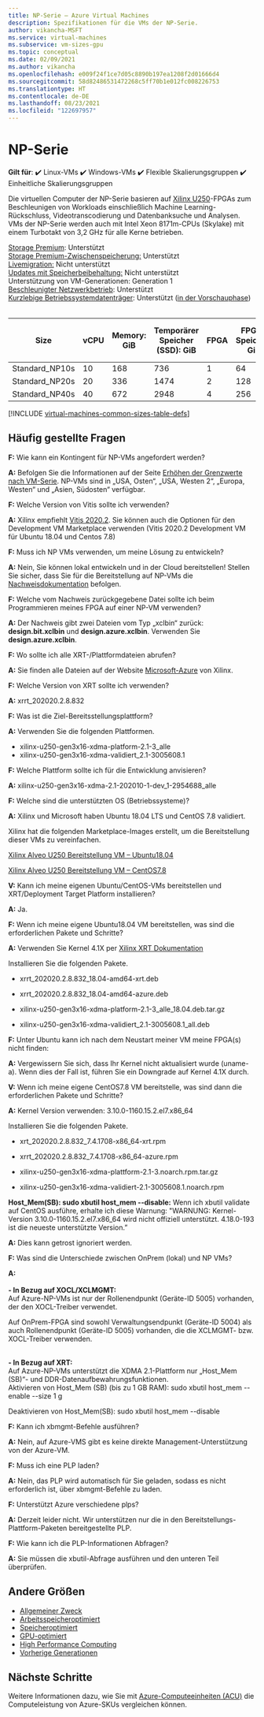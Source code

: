 ```yaml
---
title: NP-Serie – Azure Virtual Machines
description: Spezifikationen für die VMs der NP-Serie.
author: vikancha-MSFT
ms.service: virtual-machines
ms.subservice: vm-sizes-gpu
ms.topic: conceptual
ms.date: 02/09/2021
ms.author: vikancha
ms.openlocfilehash: e009f24f1ce7d05c8890b197ea1208f2d01666d4
ms.sourcegitcommit: 58d82486531472268c5ff70b1e012fc008226753
ms.translationtype: HT
ms.contentlocale: de-DE
ms.lasthandoff: 08/23/2021
ms.locfileid: "122697957"
---
```

# <a name="np-series"></a>NP-Serie 

**Gilt für**: :heavy_check_mark: Linux-VMs :heavy_check_mark: Windows-VMs :heavy_check_mark: Flexible Skalierungsgruppen :heavy_check_mark: Einheitliche Skalierungsgruppen

Die virtuellen Computer der NP-Serie basieren auf [Xilinx U250](https://www.xilinx.com/products/boards-and-kits/alveo/u250.html)-FPGAs zum Beschleunigen von Workloads einschließlich Machine Learning-Rückschluss, Videotranscodierung und Datenbanksuche und Analysen. VMs der NP-Serie werden auch mit Intel Xeon 8171m-CPUs (Skylake) mit einem Turbotakt von 3,2 GHz für alle Kerne betrieben.

[Storage Premium](premium-storage-performance.md): Unterstützt<br>
[Storage Premium-Zwischenspeicherung:](premium-storage-performance.md) Unterstützt<br>
[Livemigration:](maintenance-and-updates.md) Nicht unterstützt<br>
[Updates mit Speicherbeibehaltung:](maintenance-and-updates.md) Nicht unterstützt<br>
Unterstützung von VM-Generationen: Generation 1<br>
[Beschleunigter Netzwerkbetrieb](../virtual-network/create-vm-accelerated-networking-cli.md): Unterstützt<br>
[Kurzlebige Betriebssystemdatenträger](ephemeral-os-disks.md): Unterstützt ([in der Vorschauphase](ephemeral-os-disks.md#preview---ephemeral-os-disks-can-now-be-stored-on-temp-disks))<br>
<br>

| Size | vCPU | Memory: GiB | Temporärer Speicher (SSD): GiB | FPGA | FPGA-Speicher: GiB | Max. Anzahl Datenträger | Maximale Anzahl NICs/Erwartete Netzwerkbandbreite (MBit/s) | 
|---|---|---|---|---|---|---|---|
| Standard_NP10s | 10 | 168 | 736  | 1 | 64  | 8 | 1/7500 | 
| Standard_NP20s | 20 | 336 | 1474 | 2 | 128 | 16 | 2/15000 | 
| Standard_NP40s | 40 | 672 | 2948 | 4 | 256 | 32 | 4/30000 | 



[!INCLUDE [virtual-machines-common-sizes-table-defs](../../includes/virtual-machines-common-sizes-table-defs.md)]


##  <a name="frequently-asked-questions"></a>Häufig gestellte Fragen

**F:** Wie kann ein Kontingent für NP-VMs angefordert werden?

**A:** Befolgen Sie die Informationen auf der Seite [Erhöhen der Grenzwerte nach VM-Serie](../azure-portal/supportability/per-vm-quota-requests.md). NP-VMs sind in „USA, Osten“, „USA, Westen 2“, „Europa, Westen“ und „Asien, Südosten“ verfügbar.

**F:** Welche Version von Vitis sollte ich verwenden? 

**A:** Xilinx empfiehlt [Vitis 2020.2](https://www.xilinx.com/products/design-tools/vitis/vitis-platform.html). Sie können auch die Optionen für den Development VM Marketplace verwenden (Vitis 2020.2 Development VM für Ubuntu 18.04 und Centos 7.8)

**F:** Muss ich NP VMs verwenden, um meine Lösung zu entwickeln? 

**A:** Nein, Sie können lokal entwickeln und in der Cloud bereitstellen! Stellen Sie sicher, dass Sie für die Bereitstellung auf NP-VMs die [Nachweisdokumentation](./field-programmable-gate-arrays-attestation.md) befolgen. 

**F:** Welche vom Nachweis zurückgegebene Datei sollte ich beim Programmieren meines FPGA auf einer NP-VM verwenden?

**A:** Der Nachweis gibt zwei Dateien vom Typ „xclbin“ zurück: **design.bit.xclbin** und **design.azure.xclbin**. Verwenden Sie **design.azure.xclbin**.

**F:** Wo sollte ich alle XRT-/Plattformdateien abrufen?

**A:** Sie finden alle Dateien auf der Website [Microsoft-Azure](https://www.xilinx.com/microsoft-azure.html) von Xilinx.

**F:** Welche Version von XRT sollte ich verwenden?

**A:** xrrt_202020.2.8.832 

**F:** Was ist die Ziel-Bereitsstellungsplattform?

**A:** Verwenden Sie die folgenden Plattformen.
- xilinx-u250-gen3x16-xdma-platform-2.1-3_alle
- xilinx-u250-gen3x16-xdma-validiert_2.1-3005608.1 

**F:** Welche Plattform sollte ich für die Entwicklung anvisieren?

**A:** xilinx-u250-gen3x16-xdma-2.1-202010-1-dev_1-2954688_alle 

**F:** Welche sind die unterstützten OS (Betriebssysteme)? 

**A:** Xilinx und Microsoft haben Ubuntu 18.04 LTS und CentOS 7.8 validiert.

 Xilinx hat die folgenden Marketplace-Images erstellt, um die Bereitstellung dieser VMs zu vereinfachen. 

[Xilinx Alveo U250 Bereitstellung VM – Ubuntu18.04](https://ms.portal.azure.com/#blade/Microsoft_Azure_Marketplace/GalleryItemDetailsBladeNopdl/id/xilinx.xilinx_alveo_u250_deployment_vm_ubuntu1804_032321)

[Xilinx Alveo U250 Bereitstellung VM – CentOS7.8](https://ms.portal.azure.com/#blade/Microsoft_Azure_Marketplace/GalleryItemDetailsBladeNopdl/id/xilinx.xilinx_alveo_u250_deployment_vm_centos78_032321)

**V:** Kann ich meine eigenen Ubuntu/CentOS-VMs bereitstellen und XRT/Deployment Target Platform installieren? 

**A:** Ja.

**F:** Wenn ich meine eigene Ubuntu18.04 VM bereitstellen, was sind die erforderlichen Pakete und Schritte?

**A:** Verwenden Sie Kernel 4.1X per [Xilinx XRT Dokumentation](https://www.xilinx.com/support/documentation/sw_manuals/xilinx2020_2/ug1451-xrt-release-notes.pdf)
       
Installieren Sie die folgenden Pakete.
- xrrt_202020.2.8.832_18.04-amd64-xrt.deb
       
- xrrt_202020.2.8.832_18.04-amd64-azure.deb
       
- xilinx-u250-gen3x16-xdma-platform-2.1-3_alle_18.04.deb.tar.gz
       
- xilinx-u250-gen3x16-xdma-validiert_2.1-3005608.1_all.deb  

**F:** Unter Ubuntu kann ich nach dem Neustart meiner VM meine FPGA(s) nicht finden: 

**A:** Vergewissern Sie sich, dass Ihr Kernel nicht aktualisiert wurde (uname-a). Wenn dies der Fall ist, führen Sie ein Downgrade auf Kernel 4.1X durch. 

**V:** Wenn ich meine eigene CentOS7.8 VM bereitstelle, was sind dann die erforderlichen Pakete und Schritte?

**A:** Kernel Version verwenden: 3.10.0-1160.15.2.el7.x86_64

 Installieren Sie die folgenden Pakete.
   
 - xrt_202020.2.8.832_7.4.1708-x86_64-xrt.rpm 
      
 - xrrt_202020.2.8.832_7.4.1708-x86_64-azure.rpm 
     
 - xilinx-u250-gen3x16-xdma-plattform-2.1-3.noarch.rpm.tar.gz 
      
 - xilinx-u250-gen3x16-xdma-validiert-2.1-3005608.1.noarch.rpm  

**Host_Mem(SB): sudo xbutil host_mem --disable:** Wenn ich xbutil validate auf CentOS ausführe, erhalte ich diese Warnung: "WARNUNG: Kernel-Version 3.10.0-1160.15.2.el7.x86_64 wird nicht offiziell unterstützt. 4.18.0-193 ist die neueste unterstützte Version.” 

**A:** Dies kann getrost ignoriert werden. 

**F:** Was sind die Unterschiede zwischen OnPrem (lokal) und NP VMs?

**A:**  
<br>
<b>- In Bezug auf XOCL/XCLMGMT: </b>
<br>
Auf Azure-NP-VMs ist nur der Rollenendpunkt (Geräte-ID 5005) vorhanden, der den XOCL-Treiber verwendet.

Auf OnPrem-FPGA sind sowohl Verwaltungsendpunkt (Geräte-ID 5004) als auch Rollenendpunkt (Geräte-ID 5005) vorhanden, die die XCLMGMT- bzw. XOCL-Treiber verwenden.

<br>
<b>- In Bezug auf XRT: </b>
<br>
Auf Azure-NP-VMs unterstützt die XDMA 2.1-Plattform nur „Host_Mem (SB)“- und DDR-Datenaufbewahrungsfunktionen. 
<br>
Aktivieren von Host_Mem (SB) (bis zu 1 GB RAM): sudo xbutil host_mem --enable --size 1 g 

Deaktivieren von Host_Mem(SB): sudo xbutil host_mem --disable 

**F:** Kann ich xbmgmt-Befehle ausführen? 

**A:** Nein, auf Azure-VMS gibt es keine direkte Management-Unterstützung von der Azure-VM. 

 **F:** Muss ich eine PLP laden? 

**A:** Nein, das PLP wird automatisch für Sie geladen, sodass es nicht erforderlich ist, über xbmgmt-Befehle zu laden. 

 
**F:** Unterstützt Azure verschiedene plps? 

**A:** Derzeit leider nicht. Wir unterstützen nur die in den Bereitstellungs-Plattform-Paketen bereitgestellte PLP. 

**F:** Wie kann ich die PLP-Informationen Abfragen? 

**A:** Sie müssen die xbutil-Abfrage ausführen und den unteren Teil überprüfen. 



## <a name="other-sizes"></a>Andere Größen

- [Allgemeiner Zweck](sizes-general.md)
- [Arbeitsspeicheroptimiert](sizes-memory.md)
- [Speicheroptimiert](sizes-storage.md)
- [GPU-optimiert](sizes-gpu.md)
- [High Performance Computing](sizes-hpc.md)
- [Vorherige Generationen](sizes-previous-gen.md)

## <a name="next-steps"></a>Nächste Schritte

Weitere Informationen dazu, wie Sie mit [Azure-Computeeinheiten (ACU)](acu.md) die Computeleistung von Azure-SKUs vergleichen können.